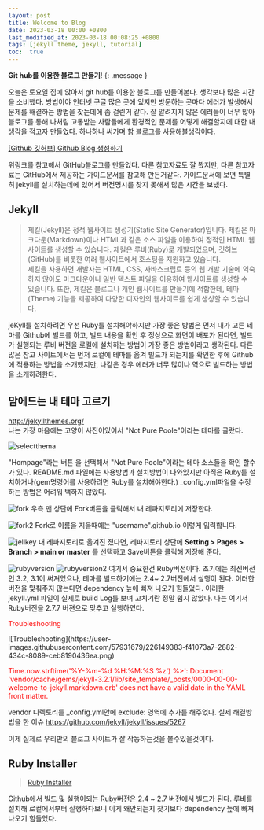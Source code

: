 ```yaml
---
layout: post
title: Welcome to Blog
date: 2023-03-18 00:00 +0800
last_modified_at: 2023-03-18 00:08:25 +0800
tags: [jekyll theme, jekyll, tutorial]
toc:  true
---
```

**Git hub를 이용한 블로그 만들기**!
{: .message }

오늘은 토요일 집에 앉아서 git hub를 이용한 블로그를 만들어본다.
생각보다 많은 시간을 소비했다. 방법이야 인터넷 구글 많은 곳에 있지만 방문하는 곳마다 에러가 발생해서 문제를 해결하는 방법을 찾는데에 좀 걸린거 같다. 잘 알려지지 않은 에러들이 너무 많아 블로그를 통해 나처럼 고통받는 사람들에게 환경적인 문제를 어떻게 해결할지에 대한 내생각을 적고자 만들었다.
하나하나 써가며 함 블로그를 사용해볼생각이다.


<a href="https://iingang.github.io/posts/windows-github-set/">[Github 깃허브] Github Blog 생성하기<a>  

위링크를 참고해서 GitHub블로그를 만들었다. 다른 참고자료도 잘 봤지만, 다른 참고자료는 GitHub에서 제공하는 가이드문서를 참고해 만든거같다. 가이드문서에 보면 특별히 jekyll를 설치하는데에 있어서 버전명시를 찾지 못해서 많은 시간을 보냈다. 

## Jekyll

>제킬(Jekyll)은 정적 웹사이트 생성기(Static Site Generator)입니다. 제킬은 마크다운(Markdown)이나 HTML과 같은 소스 파일을 이용하여 정적인 HTML 웹사이트를 생성할 수 있습니다. 제킬은 루비(Ruby)로 개발되었으며, 깃허브(GitHub)를 비롯한 여러 웹사이트에서 호스팅을 지원하고 있습니다.    
제킬을 사용하면 개발자는 HTML, CSS, 자바스크립트 등의 웹 개발 기술에 익숙하지 않아도 마크다운이나 일반 텍스트 파일을 이용하여 웹사이트를 생성할 수 있습니다. 또한, 제킬은 블로그나 개인 웹사이트를 만들기에 적합한데, 테마(Theme) 기능을 제공하여 다양한 디자인의 웹사이트를 쉽게 생성할 수 있습니다.


jeKyll를 설치하려면 우선 Ruby를 설치해야하지만 가장 좋은 방법은 먼저 내가 고른 테마를 Github에 빌드를 하고, 빌드 내용을 확인 후 정상으로 화면이 배포가 된다면, 빌드가 실행되는 루비 버전을 로컬에 설치하는 방법이 가장 좋은 방법이라고 생각된다. 다른 많은 참고 사이트에서는 먼저 로컬에 테마를 옮겨 빌드가 되는지를 확인한 후에 Github에 적용하는 방법을 소개했지만, 나같은 경우 에러가 너무 많이나 역으로 빌드하는 방법을 소개하려한다.

## 맘에드는 내 테마 고르기

<a href="http://jekyllthemes.org/">http://jekyllthemes.org/</a>  
나는 가장 마음에는 고양이 사진이있어서 "Not Pure Poole"이라는 테마를 골랐다.
 
![selectthema](https://user-images.githubusercontent.com/57931679/226149321-0c5257bc-7d79-4b2d-9b72-3fa864017ac8.png)

"Hompage"라는 버튼 을 선택해서 "Not Pure Poole"이라는 테마 소스들을 확인 할수가 있다. README.md 파일에는 사용방법과 설치방법이 나와있지만 아직은 Ruby를 설치하거나(gem명령어를 사용하려면 Ruby를 설치해야한다.) _config.yml파일을 수정하는 방법은 어려워 택하지 않았다.

![fork](https://user-images.githubusercontent.com/57931679/226149274-19b8bf92-bf0f-4634-9d5c-ddb2df24c7e7.png)
우측 맨 상단에 Fork버튼을 클릭해서 내 레파지토리에 저장한다.

![fork2](https://user-images.githubusercontent.com/57931679/226149331-0512772a-6bde-454d-bc76-a378cddadc23.png)
Fork로 이름을 지을때에는 "username".github.io 이렇게 입력합니다.

![jellkey](https://user-images.githubusercontent.com/57931679/226149349-cadf7680-6397-4dec-93f6-b9d2d46d8d88.png)
내 레파지토리로 옮겨진 졌다면, 레파지토리 상단에 <b>Setting > Pages > Branch > main or master</b> 를 선택하고 Save버튼을 클릭해 저장해 준다.

![rubyversion](https://user-images.githubusercontent.com/57931679/226149362-7b2aeb55-7b47-47b6-b690-9796c4379388.png)
![rubyversion2](https://user-images.githubusercontent.com/57931679/226149375-f57011c1-d7a5-4b93-9d02-2361e5255b88.png)
여기서 중요한건 Ruby버전이다. 초기에는 최신버전인 3.2, 3.1이 써져있으나, 테마를 빌드하기에는 2.4~ 2.7버전에서 실행이 된다. 이러한 버전을 맞춰주지 않는다면 dependency 늪에 빠져 나오기 힘들었다. 이러한 jekyll.yml 파일이 실제로 build Log를 보며 고치기란 정말 쉽지 않았다. 나는 여기서 Ruby버전을 2.7.7 버젼으로 맞추고 실행하였다.

<p style="color: red;">Troubleshooting</p>
![Troubleshooting](https://user-images.githubusercontent.com/57931679/226149383-f41073a7-2882-434c-8089-ceb8190436ea.png)
<p style="color: red;">Time.now.strftime('%Y-%m-%d %H:%M:%S %z') %>': Document 'vendor/cache/gems/jekyll-3.2.1/lib/site_template/_posts/0000-00-00-welcome-to-jekyll.markdown.erb' does not have a valid date in the YAML front matter.
</p>
vendor 디렉토리를  _config.yml안에 exclude: 영역에 추가를 해주었다.
실제 해결방법을 한 이슈 <a href="https://github.com/jekyll/jekyll/issues/5267">https://github.com/jekyll/jekyll/issues/5267</a>  


이제 실제로 우리만의 블로그 사이트가 잘 작동하는것을 볼수있을것이다.

## Ruby Installer

><a href="https://rubyinstaller.org/downloads/">Ruby Installer</a>

Github에서 빌드 및 실행이되는 Ruby버전은 2.4 ~ 2.7 버전에서 빌드가 된다. 루비를 설치해 로컬에서부터 실행하다보니 이게 왜안되는지 찾기보다 dependency 늪에 빠져 나오기 힘들었다.


